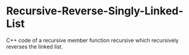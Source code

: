 # Recursive-Reverse-Singly-Linked-List
C++ code of a recursive member function recursive which recursively reverses the linked list.

